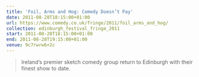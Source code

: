 ```yaml
---
title: 'Foil, Arms and Hog: Comedy Doesn’t Pay'
date: 2011-08-28T18:15:00+01:00
url: https://www.comedy.co.uk/fringe/2011/foil_arms_and_hog/
collection: edinburgh_festival_fringe_2011
start: 2011-08-28T18:15:00+01:00
end: 2011-08-28T19:15:00+01:00
venue: 9c7rwrw6+2c
---
```

> Ireland’s premier sketch comedy group return to Edinburgh with their finest show to date.
